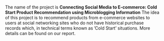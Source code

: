 The name of the project is **Connecting Social Media to E-commerce: Cold Start Product Recommendation using Microblogging Information** The idea of this project is to recommend products from e-commerce websites to users at social networking sites who do not have historical purchase records which, in technical terms known as ’Cold Start’ situations. More details can be found on our report.
